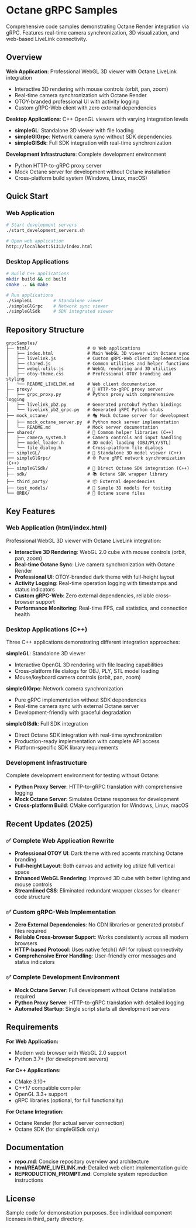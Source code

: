 # Octane gRPC Samples

Comprehensive code samples demonstrating Octane Render integration via gRPC. Features real-time camera synchronization, 3D visualization, and web-based LiveLink connectivity.

## Overview

**Web Application**: Professional WebGL 3D viewer with Octane LiveLink integration
- Interactive 3D rendering with mouse controls (orbit, pan, zoom)
- Real-time camera synchronization with Octane Render
- OTOY-branded professional UI with activity logging
- Custom gRPC-Web client with zero external dependencies

**Desktop Applications**: C++ OpenGL viewers with varying integration levels
- **simpleGL**: Standalone 3D viewer with file loading
- **simpleGlGrpc**: Network camera sync without SDK dependencies  
- **simpleGlSdk**: Full SDK integration with real-time synchronization

**Development Infrastructure**: Complete development environment
- Python HTTP-to-gRPC proxy server
- Mock Octane server for development without Octane installation
- Cross-platform build system (Windows, Linux, macOS)

## Quick Start

### Web Application
```bash
# Start development servers
./start_development_servers.sh

# Open web application  
http://localhost:51313/index.html
```

### Desktop Applications
```bash
# Build C++ applications
mkdir build && cd build
cmake .. && make

# Run applications
./simpleGL        # Standalone viewer
./simpleGlGrpc    # Network sync viewer  
./simpleGlSdk     # SDK integrated viewer
```

## Repository Structure

```
grpcSamples/
├── html/                      # 🌐 Web applications
│   ├── index.html             # Main WebGL 3D viewer with Octane sync
│   ├── livelink.js            # Custom gRPC-Web client implementation
│   ├── shared.js              # Common utilities and helper functions
│   ├── webgl-utils.js         # WebGL rendering and 3D utilities
│   ├── otoy-theme.css         # Professional OTOY branding and styling
│   └── README_LIVELINK.md     # Web client documentation
├── proxy/                     # 🔄 HTTP-to-gRPC proxy server
│   ├── grpc_proxy.py          # Python proxy with comprehensive logging
│   ├── livelink_pb2.py        # Generated protobuf Python bindings
│   └── livelink_pb2_grpc.py   # Generated gRPC Python stubs
├── mock_octane/               # 🎭 Mock Octane server for development
│   ├── mock_octane_server.py  # Python mock server implementation
│   └── README.md              # Mock server documentation
├── shared/                    # 🔧 Common helper libraries (C++)
│   ├── camera_system.h        # Camera controls and input handling
│   ├── model_loader.h         # 3D model loading (OBJ/PLY/STL)
│   └── file_dialog.h          # Cross-platform file dialogs
├── simpleGL/                  # 🎯 Standalone 3D model viewer (C++)
├── simpleGlGrpc/              # 🌐 Pure gRPC network synchronization (C++)
├── simpleGlSdk/               # 🚀 Direct Octane SDK integration (C++)
├── sdk/                       # 📚 Octane SDK wrapper library
├── third_party/               # 📦 External dependencies
├── test_models/               # 🎲 Sample 3D models for testing
└── ORBX/                      # 🎨 Octane scene files
```

## Key Features

### Web Application (html/index.html)
Professional WebGL 3D viewer with Octane LiveLink integration:
- **Interactive 3D Rendering**: WebGL 2.0 cube with mouse controls (orbit, pan, zoom)
- **Real-time Octane Sync**: Live camera synchronization with Octane Render
- **Professional UI**: OTOY-branded dark theme with full-height layout
- **Activity Logging**: Real-time operation logging with timestamps and status indicators
- **Custom gRPC-Web**: Zero external dependencies, reliable cross-browser support
- **Performance Monitoring**: Real-time FPS, call statistics, and connection health

### Desktop Applications (C++)
Three C++ applications demonstrating different integration approaches:

**simpleGL**: Standalone 3D viewer
- Interactive OpenGL 3D rendering with file loading capabilities
- Cross-platform file dialogs for OBJ, PLY, STL model loading
- Mouse/keyboard camera controls (orbit, pan, zoom)

**simpleGlGrpc**: Network camera synchronization  
- Pure gRPC implementation without SDK dependencies
- Real-time camera sync with external Octane server
- Development-friendly with graceful degradation

**simpleGlSdk**: Full SDK integration
- Direct Octane SDK integration with real-time synchronization
- Production-ready implementation with complete API access
- Platform-specific SDK library requirements

### Development Infrastructure
Complete development environment for testing without Octane:
- **Python Proxy Server**: HTTP-to-gRPC translation with comprehensive logging
- **Mock Octane Server**: Simulates Octane responses for development
- **Cross-platform Build**: CMake configuration for Windows, Linux, macOS

## Recent Updates (2025)

### ✅ Complete Web Application Rewrite
- **Professional OTOY UI**: Dark theme with red accents matching Octane branding
- **Full-height Layout**: Both canvas and activity log utilize full vertical space
- **Enhanced WebGL Rendering**: Improved 3D cube with better lighting and mouse controls
- **Streamlined CSS**: Eliminated redundant wrapper classes for cleaner code structure

### ✅ Custom gRPC-Web Implementation
- **Zero External Dependencies**: No CDN libraries or generated protobuf files required
- **Reliable Cross-browser Support**: Works consistently across all modern browsers
- **HTTP-based Protocol**: Uses native fetch() API for robust connectivity
- **Comprehensive Error Handling**: User-friendly error messages and status indicators

### ✅ Complete Development Environment
- **Mock Octane Server**: Full development without Octane installation required
- **Python Proxy Server**: HTTP-to-gRPC translation with detailed logging
- **Automated Startup**: Single script starts all development servers

## Requirements

**For Web Application:**
- Modern web browser with WebGL 2.0 support
- Python 3.7+ (for development servers)

**For C++ Applications:**
- CMake 3.10+
- C++17 compatible compiler  
- OpenGL 3.3+ support
- gRPC libraries (optional, for full functionality)

**For Octane Integration:**
- Octane Render (for actual server connection)
- Octane SDK (for simpleGlSdk only)

## Documentation

- **repo.md**: Concise repository overview and architecture
- **html/README_LIVELINK.md**: Detailed web client implementation guide
- **REPRODUCTION_PROMPT.md**: Complete system reproduction instructions

## License

Sample code for demonstration purposes. See individual component licenses in third_party directory.